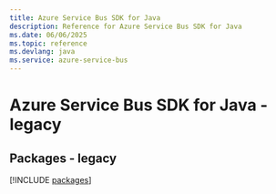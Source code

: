 ```yaml
---
title: Azure Service Bus SDK for Java
description: Reference for Azure Service Bus SDK for Java
ms.date: 06/06/2025
ms.topic: reference
ms.devlang: java
ms.service: azure-service-bus
---
```

# Azure Service Bus SDK for Java - legacy
## Packages - legacy
[!INCLUDE [packages](service-bus-index.md)]